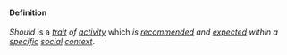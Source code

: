 #### Definition

*Should* is a *[trait](https://github.com/gcassel/Modular-Organization-Terminology/blob/master/terms/trait.md) of [activity](https://github.com/gcassel/Modular-Organization-Terminology/blob/master/terms/activity.md)* which *is [recommended](https://github.com/gcassel/Modular-Organization-Terminology/blob/master/terms/recommend.md) and [expected](https://github.com/gcassel/Modular-Organization-Terminology/blob/master/terms/expect.md) within a [specific](https://github.com/gcassel/Modular-Organization-Terminology/blob/master/terms/specific) [social](https://github.com/gcassel/Modular-Organization-Terminology/blob/master/terms/social.md) [context](https://github.com/gcassel/Modular-Organization-Terminology/blob/master/terms/context.md)*.
